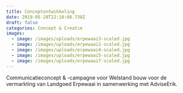 ```yaml
---
title: Conceptontwikkeling
date: 2019-05-20T22:18:08.738Z
draft: false
categories: Concept & Creatie
images:
  - image: /images/uploads/erpewaai3-scaled.jpg
  - image: /images/uploads/erpewaai2-scaled.jpg
  - image: /images/uploads/erpewaai4-scaled.jpg
  - image: /images/uploads/erpewaai5-scaled.jpg
  - image: /images/uploads/erpewaai7-scaled.jpg
---
```

Communicatieconcept & -campagne voor Welstand bouw voor de vermarkting van Landgoed Erpewaai in samenwerking met AdviseErik.